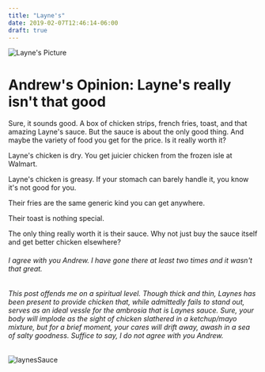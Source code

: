 ```yaml
---
title: "Layne's"
date: 2019-02-07T12:46:14-06:00
draft: true
---
```


![Layne's Picture](/posts/images/laynes-original-location.jpg)

# Andrew's Opinion: Layne's really isn't that good

Sure, it sounds good. A box of chicken strips, french fries, toast, and that amazing Layne's sauce. But the sauce is about the only good thing. And maybe the variety of food you get for the price. Is it really worth it?

Layne's chicken is dry. You get juicier chicken from the frozen isle at Walmart. 

Layne's chicken is greasy. If your stomach can barely handle it, you know it's not good for you.

Their fries are the same generic kind you can get anywhere.

Their toast is nothing special.

The only thing really worth it is their sauce. Why not just buy the sauce itself and get better chicken elsewhere?

###### I agree with you Andrew. I have gone there at least two times and it wasn't that great.

###### This post offends me on a spiritual level. Though thick and thin, Laynes has been present to provide chicken that, while admittedly fails to stand out, serves as an ideal vessle for the ambrosia that is Laynes sauce. Sure, your body will implode as the sight of chicken slathered in a ketchup/mayo mixture, but for a brief moment, your cares will drift away, awash in a sea of salty goodness. Suffice to say, I do not agree with you Andrew.

![laynesSauce](https://www.bing.com/th?id=OIP.gAkS5Q-edJwIQuJsKyj_VwHaE8&w=294&h=191&c=7&o=5&dpr=1.125&pid=1.7)